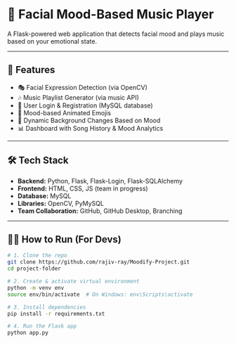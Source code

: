 # 🎵 Facial Mood-Based Music Player

A Flask-powered web application that detects facial mood and plays music based on your emotional state.

---

## 🚀 Features

- 🎭 Facial Expression Detection (via OpenCV)
- 🎶 Music Playlist Generator (via music API)
- 👤 User Login & Registration (MySQL database)
- 🧠 Mood-based Animated Emojis
- 🎨 Dynamic Background Changes Based on Mood
- 📊 Dashboard with Song History & Mood Analytics

---

## 🛠 Tech Stack

- **Backend:** Python, Flask, Flask-Login, Flask-SQLAlchemy
- **Frontend:** HTML, CSS, JS (team in progress)
- **Database:** MySQL
- **Libraries:** OpenCV, PyMySQL
- **Team Collaboration:** GitHub, GitHub Desktop, Branching

---

## 🧑‍💻 How to Run (For Devs)

```bash
# 1. Clone the repo
git clone https://github.com/rajiv-ray/Moodify-Project.git
cd project-folder

# 2. Create & activate virtual environment
python -m venv env
source env/bin/activate  # On Windows: env\Scripts\activate

# 3. Install dependencies
pip install -r requirements.txt

# 4. Run the Flask app
python app.py
